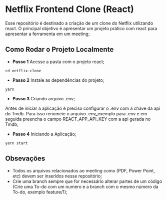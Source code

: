 # Netflix Frontend Clone (React) 

Esse repositório é destinado a criação de um clone do Netflix utilizando react. 
O principal objetivo é apresentar um projeto prático com react para apresentar a ferramenta em um meeting;


## Como Rodar o Projeto Localmente

* **Passo 1** Acesse a pasta com o projeto react; 

```
cd netflix-clone
```

* **Passo 2** Instale as dependências do projeto;

```
yarn
```

* **Passo 3** Criando arquivo .env;

Antes de iniciar a aplicação é preciso configurar o .env com a chave da api do Tmdb. 
Para isso renomeie o arquivo .env_exemplo para .env e em seguida preencha o campo REACT_APP_API_KEY 
com a api gerada no Tmdb;


* **Passo 4** Iniciando a Aplicação;

```
yarn start
```
## Obsevações

* Todos os arquivos relacionados ao meeting como (PDF, Power Point, etc) devem ser inseridos nesse repositório; 
* Crie uma branch sempre que for necessário alterar partes de um código (Crie uma To-do com um numero e a branch com o mesmo número da To-do, exemplo feature/1); 
